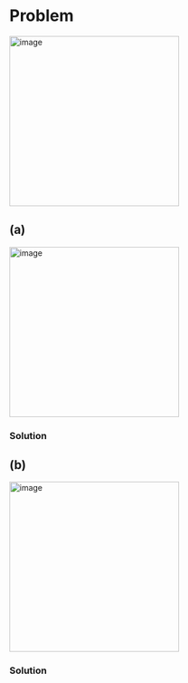 # Problem
<img width="300" alt="image" src="https://github.com/user-attachments/assets/32caa441-9fff-4903-a050-0d0105854aa5" />

## (a)
<img width="300" alt="image" src="https://github.com/user-attachments/assets/698afb04-4d72-4a0b-874e-aed39b71f8f3" />

### Solution


## (b)
<img width="300" alt="image" src="https://github.com/user-attachments/assets/2c1f488c-c72b-4020-8954-24dfde6a785d" />

### Solution
